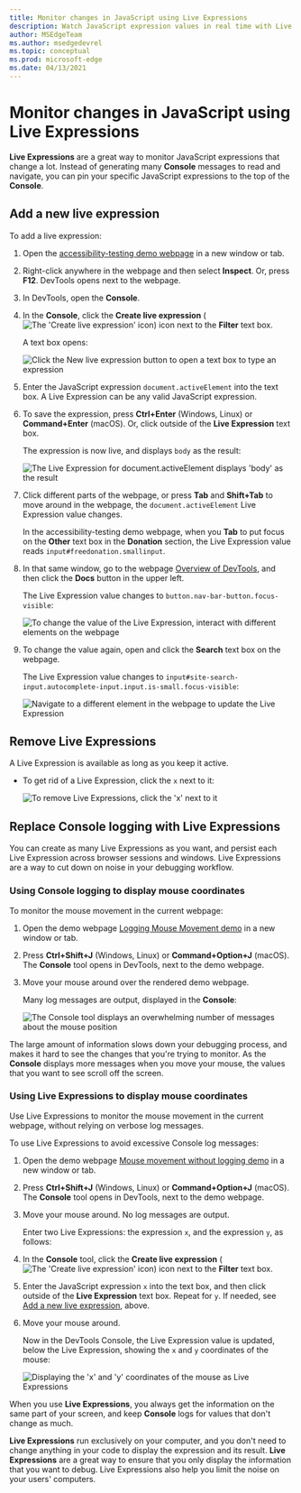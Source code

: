 ```yaml
---
title: Monitor changes in JavaScript using Live Expressions
description: Watch JavaScript expression values in real time with Live Expressions.  If you find yourself typing the same JavaScript expressions into the Console tool repeatedly, try Live Expressions instead.
author: MSEdgeTeam
ms.author: msedgedevrel
ms.topic: conceptual
ms.prod: microsoft-edge
ms.date: 04/13/2021
---
```

# Monitor changes in JavaScript using Live Expressions

<!-- very short article in other repo:
Watch JavaScript values in real-time with Live Expressions -->

**Live Expressions** are a great way to monitor JavaScript expressions that change a lot.  Instead of generating many **Console** messages to read and navigate, you can pin your specific JavaScript expressions to the top of the **Console**.


<!-- ====================================================================== -->
## Add a new live expression

To add a live expression:

1. Open the [accessibility-testing demo webpage](https://microsoftedge.github.io/Demos/devtools-a11y-testing/) in a new window or tab.

1. Right-click anywhere in the webpage and then select **Inspect**.  Or, press **F12**.  DevTools opens next to the webpage.

1. In DevTools, open the **Console**.

1. In the **Console**, click the **Create live expression** (![The 'Create live expression' icon](../media/create-live-expression-light-mode.png)) icon next to the **Filter** text box.

   A text box opens:

   ![Click the New live expression button to open a text box to type an expression](../media/console-live-expressions-new.msft.png)

1. Enter the JavaScript expression `document.activeElement` into the text box.  A Live Expression can be any valid JavaScript expression.

1. To save the expression, press **Ctrl+Enter** (Windows, Linux) or **Command+Enter** (macOS).  Or, click outside of the **Live Expression** text box.

   The expression is now live, and displays `body` as the result:

   <!-- update the captures, they assume that you're not reading the present article or accessibility demo page, but are reading the Dev Tools Overview article: -->

   ![The Live Expression for document.activeElement displays 'body' as the result](../media/console-live-expressions-document-active-element.msft.png)

1. Click different parts of the webpage, or press **Tab** and **Shift+Tab** to move around in the webpage, the `document.activeElement` Live Expression value changes.

   In the accessibility-testing demo webpage, when you **Tab** to put focus on the **Other** text box in the **Donation** section, the Live Expression value reads `input#freedonation.smallinput`.

   <!-- revise the step & the capture after it: -->

1. In that same window, go to the webpage [Overview of DevTools](../overview.md), and then click the **Docs** button in the upper left.

   The Live Expression value changes to `button.nav-bar-button.focus-visible`:

   ![To change the value of the Live Expression, interact with different elements on the webpage](../media/console-live-expressions-document-active-element-nav-button.msft.png)

1. To change the value again, open and click the **Search** text box on the webpage.

   The Live Expression value changes to `input#site-search-input.autocomplete-input.input.is-small.focus-visible`:

   ![Navigate to a different element in the webpage to update the Live Expression](../media/console-live-expressions-document-active-element-search.msft.png)


<!-- ====================================================================== -->
## Remove Live Expressions

A Live Expression is available as long as you keep it active.

*  To get rid of a Live Expression, click the `x` next to it:

   ![To remove Live Expressions, click the 'x' next to it](../media/console-live-expressions-remove.msft.png)


<!-- ====================================================================== -->
## Replace Console logging with Live Expressions

You can create as many Live Expressions as you want, and persist each Live Expression across browser sessions and windows.  Live Expressions are a way to cut down on noise in your debugging workflow.


### Using Console logging to display mouse coordinates

To monitor the mouse movement in the current webpage:

1. Open the demo webpage [Logging Mouse Movement demo](https://microsoftedge.github.io/Demos/devtools-console/mousemove.html) in a new window or tab.

1. Press **Ctrl+Shift+J** (Windows, Linux) or **Command+Option+J** (macOS).  The **Console** tool opens in DevTools, next to the demo webpage.

1. Move your mouse around over the rendered demo webpage.

   Many log messages are output, displayed in the **Console**:

   ![The Console tool displays an overwhelming number of messages about the mouse position](../media/console-live-expression-mouse-logging.msft.png)

The large amount of information slows down your debugging process, and makes it hard to see the changes that you're trying to monitor.  As the **Console** displays more messages when you move your mouse, the values that you want to see scroll off the screen.


### Using Live Expressions to display mouse coordinates

Use Live Expressions to monitor the mouse movement in the current webpage, without relying on verbose log messages.

To use Live Expressions to avoid excessive Console log messages:

1. Open the demo webpage [Mouse movement without logging demo](https://microsoftedge.github.io/Demos/devtools-console/mousemove-no-log.html) in a new window or tab.

1. Press **Ctrl+Shift+J** (Windows, Linux) or **Command+Option+J** (macOS).  The **Console** tool opens in DevTools, next to the demo webpage.

1. Move your mouse around.  No log messages are output.

   Enter two Live Expressions: the expression `x`, and the expression `y`, as follows:

1. In the **Console** tool, click the **Create live expression** (![The 'Create live expression' icon](../media/create-live-expression-light-mode.png)) icon next to the **Filter** text box.

1. Enter the JavaScript expression `x` into the text box, and then click outside of the **Live Expression** text box.  Repeat for `y`.  If needed, see [Add a new live expression](#add-a-new-live-expression), above.

1. Move your mouse around.

   Now in the DevTools Console, the Live Expression value is updated, below the Live Expression, showing the `x` and `y` coordinates of the mouse:

   ![Displaying the 'x' and 'y' coordinates of the mouse as Live Expressions](../media/console-live-expressions-x-and-y.msft.png)

When you use **Live Expressions**, you always get the information on the same part of your screen, and keep **Console** logs for values that don't change as much.

**Live Expressions** run exclusively on your computer, and you don't need to change anything in your code to display the expression and its result.  **Live Expressions** are a great way to ensure that you only display the information that you want to debug.  Live Expressions also help you limit the noise on your users' computers.
